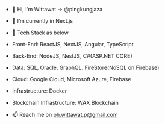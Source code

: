 - 👋 Hi, I’m Wittawat -> @pingkungjaza

- 🌱 I’m currently in Next.js

- 💼 Tech Stack as below
- Front-End: ReactJS, NextJS, Angular, TypeScript
- Back-End: NodeJS, NestJS, C#(ASP.NET CORE)
- Data: SQL, Oracle, GraphQL, FireStore(NoSQL on Firebase)
- Cloud: Google Cloud, Microsoft Azure, Firebase
- Infrastructure: Docker
- Blockchain Infrastructure: WAX Blockchain

- 📫 Reach me on ph.wittawat.p@gmail.com
